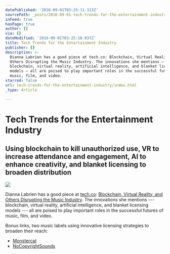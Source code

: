 ```yaml
---
datePublished: '2016-09-01T03:25:11.313Z'
sourcePath: _posts/2016-09-01-tech-trends-for-the-entertainment-industry.md
inFeed: true
hasPage: true
author: []
via: {}
dateModified: '2016-09-01T03:25:10.037Z'
title: Tech Trends for the Entertainment Industry
publisher: {}
description: >-
  Dianna Labrien has a good piece at tech.co: Blockchain, Virtual Reality, and
  Others Disrupting the Music Industry. The innovations she mentions —
  blockchain, virtual reality, artificial intelligence, and blanket licensing
  models — all are poised to play important roles in the successful futures of
  music, film, and video.
starred: false
url: tech-trends-for-the-entertainment-industry/index.html
_type: Article

---
```

# Tech Trends for the Entertainment Industry

## Using blockchain to kill unauthorized use, VR to increase attendance and engagement, AI to enhance creativity, and blanket licensing to broaden distribution
![](https://the-grid-user-content.s3-us-west-2.amazonaws.com/1589386d-d706-4cf1-91b8-f194a7949ca9.jpg)

Dianna Labrien has a good piece at [tech.co][0]: [Blockchain, Virtual Reality, and Others Disrupting the Music Industry][1]. The innovations she mentions --- blockchain, virtual reality, artificial intelligence, and blanket licensing models --- all are poised to play important roles in the successful futures of music, film, and video.

Bonus links, two music labels using innovative licensing strategies to broaden their reach:

* [Monstercat][2]
* [NoCopyrightSounds][3]

[0]: http://tech.co/ "tech.co"
[1]: http://tech.co/how-technology-is-disrupting-the-music-industry-2016-08 "Blockchain, Virtual Reality, and Others Disrupting the Music Industry"
[2]: https://connect.monstercat.com/ "Monstercat licensing optons"
[3]: http://nocopyrightsounds.co.uk/info/ "NoCopyrightSounds"
